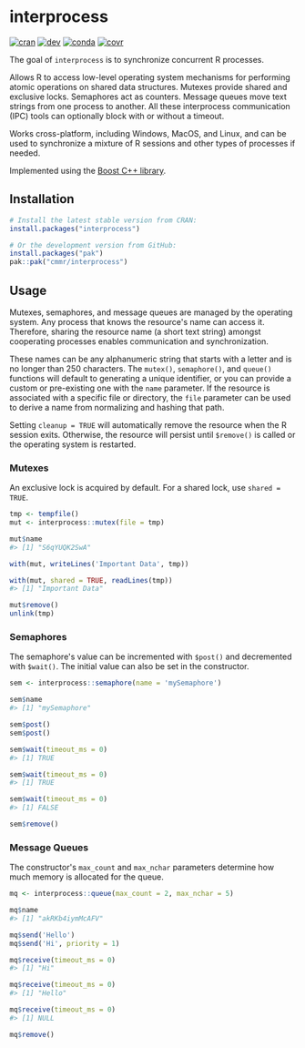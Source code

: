 # interprocess

<!-- badges: start -->
[![cran](https://www.r-pkg.org/badges/version/interprocess)](https://CRAN.R-project.org/package=interprocess)
[![dev](https://github.com/cmmr/interprocess/actions/workflows/R-CMD-check.yaml/badge.svg)](https://github.com/cmmr/interprocess/actions/workflows/R-CMD-check.yaml)
[![conda](https://anaconda.org/conda-forge/r-interprocess/badges/version.svg)](https://anaconda.org/conda-forge/r-interprocess)
[![covr](https://codecov.io/gh/cmmr/interprocess/graph/badge.svg)](https://app.codecov.io/gh/cmmr/interprocess)
<!-- badges: end -->


The goal of `interprocess` is to synchronize concurrent R processes.

Allows R to access low-level operating system mechanisms for performing atomic 
operations on shared data structures. Mutexes provide shared and exclusive 
locks. Semaphores act as counters. Message queues move text strings from one 
process to another. All these interprocess communication (IPC) tools can 
optionally block with or without a timeout.

Works cross-platform, including Windows, MacOS, and Linux, and can be used to 
synchronize a mixture of R sessions and other types of processes if needed.

Implemented using the [Boost C++ library](https://boost.org/libs/interprocess).


## Installation

``` r
# Install the latest stable version from CRAN:
install.packages("interprocess")

# Or the development version from GitHub:
install.packages("pak")
pak::pak("cmmr/interprocess")
```



## Usage

Mutexes, semaphores, and message queues are managed by the operating system. 
Any process that knows the resource's name can access it. Therefore, sharing 
the resource name (a short text string) amongst cooperating processes enables
communication and synchronization.

These names can be any alphanumeric string that starts with a letter and is no
longer than 250 characters. The `mutex()`, `semaphore()`, and `queue()` 
functions will default to generating a unique identifier, or you can provide a 
custom or pre-existing one with the `name` parameter. If the resource is 
associated with a specific file or directory, the `file` parameter can be used 
to derive a name from normalizing and hashing that path.

Setting `cleanup = TRUE` will automatically remove the resource when the R 
session exits. Otherwise, the resource will persist until `$remove()` is called 
or the operating system is restarted.



### Mutexes

An exclusive lock is acquired by default. For a shared lock, use 
`shared = TRUE`.

``` r
tmp <- tempfile()
mut <- interprocess::mutex(file = tmp)

mut$name
#> [1] "S6qYUQK2SwA"

with(mut, writeLines('Important Data', tmp))

with(mut, shared = TRUE, readLines(tmp))
#> [1] "Important Data"

mut$remove()
unlink(tmp)
```



### Semaphores

The semaphore's value can be incremented with `$post()` and decremented with 
`$wait()`. The initial value can also be set in the constructor.

``` r
sem <- interprocess::semaphore(name = 'mySemaphore')

sem$name
#> [1] "mySemaphore"

sem$post()
sem$post()

sem$wait(timeout_ms = 0)
#> [1] TRUE

sem$wait(timeout_ms = 0)
#> [1] TRUE

sem$wait(timeout_ms = 0)
#> [1] FALSE

sem$remove()
```



### Message Queues

The constructor's `max_count` and `max_nchar` parameters determine how much 
memory is allocated for the queue.

``` r
mq <- interprocess::queue(max_count = 2, max_nchar = 5)

mq$name
#> [1] "akRKb4iymMcAFV"

mq$send('Hello')
mq$send('Hi', priority = 1)

mq$receive(timeout_ms = 0)
#> [1] "Hi"

mq$receive(timeout_ms = 0)
#> [1] "Hello"

mq$receive(timeout_ms = 0)
#> [1] NULL

mq$remove()
```

